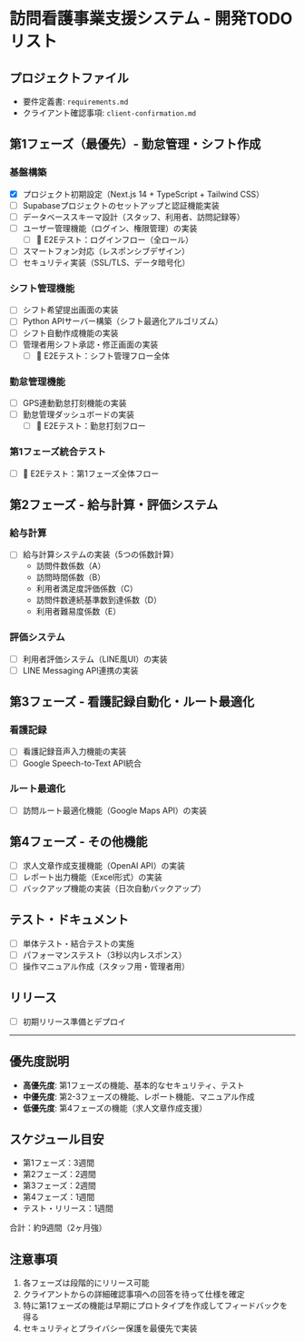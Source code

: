 # 訪問看護事業支援システム - 開発TODOリスト

## プロジェクトファイル
- 要件定義書: `requirements.md`
- クライアント確認事項: `client-confirmation.md`

## 第1フェーズ（最優先）- 勤怠管理・シフト作成
### 基盤構築
- [x] プロジェクト初期設定（Next.js 14 + TypeScript + Tailwind CSS）
- [ ] Supabaseプロジェクトのセットアップと認証機能実装
- [ ] データベーススキーマ設計（スタッフ、利用者、訪問記録等）
- [ ] ユーザー管理機能（ログイン、権限管理）の実装
  - [ ] 🧪 E2Eテスト：ログインフロー（全ロール）
- [ ] スマートフォン対応（レスポンシブデザイン）
- [ ] セキュリティ実装（SSL/TLS、データ暗号化）

### シフト管理機能
- [ ] シフト希望提出画面の実装
- [ ] Python APIサーバー構築（シフト最適化アルゴリズム）
- [ ] シフト自動作成機能の実装
- [ ] 管理者用シフト承認・修正画面の実装
  - [ ] 🧪 E2Eテスト：シフト管理フロー全体

### 勤怠管理機能
- [ ] GPS連動勤怠打刻機能の実装
- [ ] 勤怠管理ダッシュボードの実装
  - [ ] 🧪 E2Eテスト：勤怠打刻フロー
  
### 第1フェーズ統合テスト
- [ ] 🧪 E2Eテスト：第1フェーズ全体フロー

## 第2フェーズ - 給与計算・評価システム
### 給与計算
- [ ] 給与計算システムの実装（5つの係数計算）
  - 訪問件数係数（A）
  - 訪問時間係数（B）
  - 利用者満足度評価係数（C）
  - 訪問件数連続基準数到達係数（D）
  - 利用者難易度係数（E）

### 評価システム
- [ ] 利用者評価システム（LINE風UI）の実装
- [ ] LINE Messaging API連携の実装

## 第3フェーズ - 看護記録自動化・ルート最適化
### 看護記録
- [ ] 看護記録音声入力機能の実装
- [ ] Google Speech-to-Text API統合

### ルート最適化
- [ ] 訪問ルート最適化機能（Google Maps API）の実装

## 第4フェーズ - その他機能
- [ ] 求人文章作成支援機能（OpenAI API）の実装
- [ ] レポート出力機能（Excel形式）の実装
- [ ] バックアップ機能の実装（日次自動バックアップ）

## テスト・ドキュメント
- [ ] 単体テスト・結合テストの実施
- [ ] パフォーマンステスト（3秒以内レスポンス）
- [ ] 操作マニュアル作成（スタッフ用・管理者用）

## リリース
- [ ] 初期リリース準備とデプロイ

---

## 優先度説明
- **高優先度**: 第1フェーズの機能、基本的なセキュリティ、テスト
- **中優先度**: 第2-3フェーズの機能、レポート機能、マニュアル作成
- **低優先度**: 第4フェーズの機能（求人文章作成支援）

## スケジュール目安
- 第1フェーズ：3週間
- 第2フェーズ：2週間
- 第3フェーズ：2週間
- 第4フェーズ：1週間
- テスト・リリース：1週間

合計：約9週間（2ヶ月強）

## 注意事項
1. 各フェーズは段階的にリリース可能
2. クライアントからの詳細確認事項への回答を待って仕様を確定
3. 特に第1フェーズの機能は早期にプロトタイプを作成してフィードバックを得る
4. セキュリティとプライバシー保護を最優先で実装